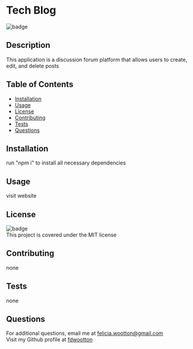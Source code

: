 # Tech Blog
  ![badge](https://img.shields.io/badge/license-MIT-brightgreen)<br />
  ## **Description**
  This application is a discussion forum platform that allows users to create, edit, and delete posts

  ## **Table of Contents**
  - [Installation](#installation)
  - [Usage](#usage)
  - [License](#license)
  - [Contributing](#contributing)
  - [Tests](#tests)
  - [Questions](#questions)

  ## **Installation**
  run "npm i" to install all necessary dependencies

  ## **Usage**
  visit website

  ## **License**
  ![badge](https://img.shields.io/badge/license-MIT-brightgreen)<br/>
  This project is covered under the MIT license
  

  ## **Contributing**
  none

  ## **Tests**
  none

  ## **Questions**
  For additional questions, email me at [felicia.wootton@gmail.com](felicia.wootton@gmail.com)<br/>
  Visit my Github profile at [fdwootton](https://github.com/fdwootton)
  
